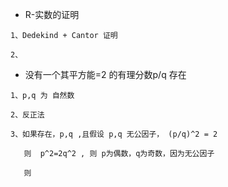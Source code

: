 * R-实数的证明

```
1、Dedekind + Cantor 证明

2、
```

* 没有一个其平方能=2 的有理分数p/q 存在

```
1、p,q 为 自然数

2、反正法

3、如果存在，p,q ,且假设 p,q 无公因子， (p/q)^2 = 2 

   则  p^2=2q^2 , 则 p为偶数，q为奇数，因为无公因子
   
   则  
```




